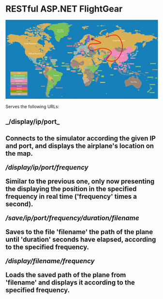 # RESTful ASP.NET FlightGear

![Alt text](/map.jpg?raw=true "image")

Serves the following URLs: 
<h2>_/display/ip/port_<h2>

Connects to the simulator according the given IP and port, and displays the airplane's location on the map.

_/display/ip/port/frequency_

Similar to the previous one, only now presenting the displaying the position in the specified frequency in real time ('frequency' times a second).

_/save/ip/port/frequency/duration/filename_

Saves to the file 'filename' the path of the plane until 'duration' seconds have elapsed, according to the specified frequency.

_/display/filename/frequency_

Loads the saved path of the plane from 'filename' and displays it according to the specified frequency.
